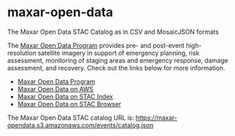 # maxar-open-data
The Maxar Open Data STAC Catalog as in CSV and MosaicJSON formats

The [Maxar Open Data Program](https://www.maxar.com/open-data) provides pre- and post-event high-resolution satellite imagery in support of emergency planning, risk assessment, monitoring of staging areas and emergency response, damage assessment, and recovery. Check out the links below for more information.

- [Maxar Open Data Program](https://www.maxar.com/open-data)
- [Maxar Open Data on AWS](https://registry.opendata.aws/maxar-open-data/)
- [Maxar Open Data on STAC Index](https://stacindex.org/catalogs/maxar-open-data-catalog-ard-format#/)
- [Maxar Open Data on STAC Browser](https://radiantearth.github.io/stac-browser/#/external/maxar-opendata.s3.amazonaws.com/events/catalog.json?.language=en)

The Maxar Open Data STAC catalog URL is: https://maxar-opendata.s3.amazonaws.com/events/catalog.json
